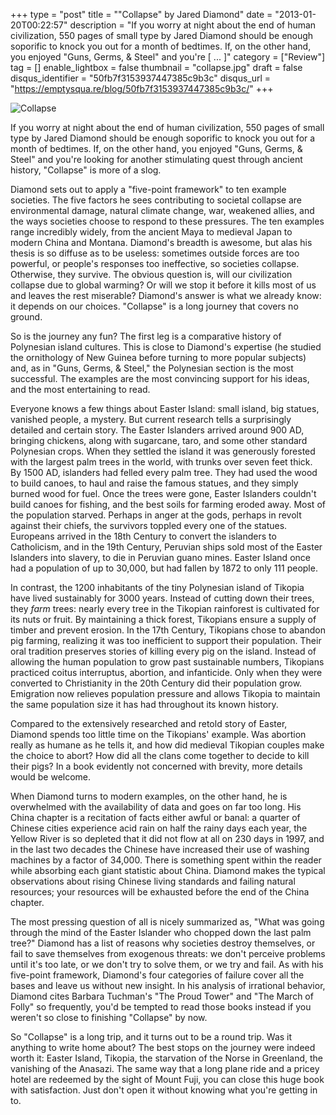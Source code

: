+++
type = "post"
title = "\"Collapse\" by Jared Diamond"
date = "2013-01-20T00:22:57"
description = "If you worry at night about the end of human civilization, 550 pages of small type by Jared Diamond should be enough soporific to knock you out for a month of bedtimes. If, on the other hand, you enjoyed \"Guns, Germs, &amp; Steel\" and you're [ ... ]"
category = ["Review"]
tag = []
enable_lightbox = false
thumbnail = "collapse.jpg"
draft = false
disqus_identifier = "50fb7f3153937447385c9b3c"
disqus_url = "https://emptysqua.re/blog/50fb7f3153937447385c9b3c/"
+++

<p><img style="display:block; margin-left:auto; margin-right:auto;" src="collapse.jpg" alt="Collapse" title="collapse.jpg" border="0"   /></p>
<p>If you worry at night about the end of human civilization, 550 pages of small type by Jared Diamond should be enough soporific to knock you out for a month of bedtimes. If, on the other hand, you enjoyed "Guns, Germs, &amp; Steel" and you're looking for another stimulating quest through ancient history, "Collapse" is more of a slog.</p>
<p>Diamond sets out to apply a "five-point framework" to ten example societies. The five factors he sees contributing to societal collapse are environmental damage, natural climate change, war, weakened allies, and the ways societies choose to respond to these pressures. The ten examples range incredibly widely, from the ancient Maya to medieval Japan to modern China and Montana. Diamond's breadth is awesome, but alas his thesis is so diffuse as to be useless: sometimes outside forces are too powerful, or people's responses too ineffective, so societies collapse. Otherwise, they survive. The obvious question is, will our civilization collapse due to global warming? Or will we stop it before it kills most of us and leaves the rest miserable? Diamond's answer is what we already know: it depends on our choices. "Collapse" is a long journey that covers no ground.</p>
<p>So is the journey any fun? The first leg is a comparative history of Polynesian island cultures. This is close to Diamond's expertise (he studied the ornithology of New Guinea before turning to more popular subjects) and, as in "Guns, Germs, &amp; Steel," the Polynesian section is the most successful. The examples are the most convincing support for his ideas, and the most entertaining to read.</p>
<p>Everyone knows a few things about Easter Island: small island, big statues, vanished people, a mystery. But current research tells a surprisingly detailed and certain story. The Easter Islanders arrived around 900 AD, bringing chickens, along with sugarcane, taro, and some other standard Polynesian crops. When they settled the island it was generously forested with the largest palm trees in the world, with trunks over seven feet thick. By 1500 AD, islanders had felled every palm tree. They had used the wood to build canoes, to haul and raise the famous statues, and they simply burned wood for fuel. Once the trees were gone, Easter Islanders couldn't build canoes for fishing, and the best soils for farming eroded away. Most of the population starved. Perhaps in anger at the gods, perhaps in revolt against their chiefs, the survivors toppled every one of the statues. Europeans arrived in the 18th Century to convert the islanders to Catholicism, and in the 19th Century, Peruvian ships sold most of the Easter Islanders into slavery, to die in Peruvian guano mines. Easter Island once had a population of up to 30,000, but had fallen by 1872 to only 111 people.</p>
<p>In contrast, the 1200 inhabitants of the tiny Polynesian island of Tikopia have lived sustainably for 3000 years. Instead of cutting down their trees, they <em>farm</em> trees: nearly every tree in the Tikopian rainforest is cultivated for its nuts or fruit. By maintaining a thick forest, Tikopians ensure a supply of timber and prevent erosion. In the 17th Century, Tikopians chose to abandon pig farming, realizing it was too inefficient to support their population. Their oral tradition preserves stories of killing every pig on the island. Instead of allowing the human population to grow past sustainable numbers, Tikopians practiced coitus interruptus, abortion, and infanticide. Only when they were converted to Christianity in the 20th Century did their population grow. Emigration now relieves population pressure and allows Tikopia to maintain the same population size it has had throughout its known history.</p>
<p>Compared to the extensively researched and retold story of Easter, Diamond spends too little time on the Tikopians' example. Was abortion really as humane as he tells it, and how did medieval Tikopian couples make the choice to abort? How did all the clans come together to decide to kill their pigs? In a book evidently not concerned with brevity, more details would be welcome.</p>
<p>When Diamond turns to modern examples, on the other hand, he is overwhelmed with the availability of data and goes on far too long. His China chapter is a recitation of facts either awful or banal: a quarter of Chinese cities experience acid rain on half the rainy days each year, the Yellow River is so depleted that it did not flow at all on 230 days in 1997, and in the last two decades the Chinese have increased their use of washing machines by a factor of 34,000. There is something spent within the reader while absorbing each giant statistic about China. Diamond makes the typical observations about rising Chinese living standards and failing natural resources; your resources will be exhausted before the end of the China chapter.</p>
<p>The most pressing question of all is nicely summarized as, "What was going through the mind of the Easter Islander who chopped down the last palm tree?" Diamond has a list of reasons why societies destroy themselves, or fail to save themselves from exogenous threats: we don't perceive problems until it's too late, or we don't try to solve them, or we try and fail. As with his five-point framework, Diamond's four categories of failure cover all the bases and leave us without new insight. In his analysis of irrational behavior, Diamond cites Barbara Tuchman's "The Proud Tower" and "The March of Folly" so frequently, you'd be tempted to read those books instead if you weren't so close to finishing "Collapse" by now.</p>
<p>So "Collapse" is a long trip, and it turns out to be a round trip. Was it anything to write home about? The best stops on the journey were indeed worth it: Easter Island, Tikopia, the starvation of the Norse in Greenland, the vanishing of the Anasazi. The same way that a long plane ride and a pricey hotel are redeemed by the sight of Mount Fuji, you can close this huge book with satisfaction. Just don't open it without knowing what you're getting in to.</p>
